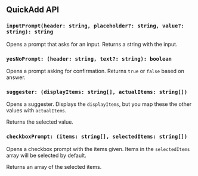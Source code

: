 ## QuickAdd API
### `inputPrompt(header: string, placeholder?: string, value?: string): string`
Opens a prompt that asks for an input. Returns a string with the input.

### `yesNoPrompt: (header: string, text?: string): boolean`
Opens a prompt asking for confirmation. Returns `true` or `false` based on answer.

### `suggester: (displayItems: string[], actualItems: string[])`
Opens a suggester. Displays the `displayItems`, but you map these the other values with `actualItems`.

Returns the selected value.

### `checkboxPrompt: (items: string[], selectedItems: string[])`
Opens a checkbox prompt with the items given. Items in the `selectedItems` array will be selected by default.

Returns an array of the selected items.
